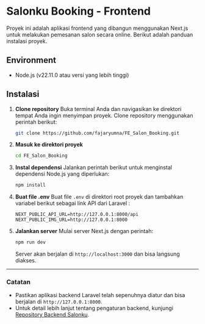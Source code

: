 # Salonku Booking - Frontend

Proyek ini adalah aplikasi frontend yang dibangun menggunakan Next.js untuk melakukan pemesanan salon secara online. Berikut adalah panduan instalasi proyek.

## Environment

- Node.js (v22.11.0 atau versi yang lebih tinggi)
  
## Instalasi

1. **Clone repository**
   Buka terminal Anda dan navigasikan ke direktori tempat Anda ingin menyimpan proyek. Clone repository menggunakan perintah berikut:
   ```bash
   git clone https://github.com/fajaryumna/FE_Salon_Booking.git
   ```

2. **Masuk ke direktori proyek**
   ```bash
   cd FE_Salon_Booking
   ```

3. **Instal dependensi**
   Jalankan perintah berikut untuk menginstal dependensi Node.js yang diperlukan:
   ```bash
   npm install
   ```

4. **Buat file .env**
   Buat file `.env` di direktori root proyek dan tambahkan variabel berikut sebagai link API dari Laravel :
   ```env
   NEXT_PUBLIC_API_URL=http://127.0.0.1:8000/api
   NEXT_PUBLIC_IMG_URL=http://127.0.0.1:8000
   ```

5. **Jalankan server**
   Mulai server Next.js dengan perintah:
   ```bash
   npm run dev
   ```
   Server akan berjalan di `http://localhost:3000` dan bisa langsung diakses.
   
---

### Catatan
- Pastikan aplikasi backend Laravel telah sepenuhnya diatur dan bisa berjalan di `http://127.0.0.1:8000`.
- Untuk detail lebih lanjut tentang pengaturan backend, kunjungi [Repository Backend Salonku](https://github.com/fajaryumna/BE_Salon_Booking).

